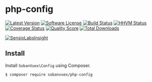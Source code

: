php-config
==========

[![Latest Version](https://img.shields.io/github/release/sobanvuex/php-config.svg?style=flat-square)](https://github.com/sobanvuex/php-config/releases)
[![Software License](https://img.shields.io/badge/license-MIT-brightgreen.svg?style=flat-square)](LICENSE.md)
[![Build Status](https://img.shields.io/travis/sobanvuex/php-config/master.svg?style=flat-square)](https://travis-ci.org/sobanvuex/php-config)
[![HHVM Status](https://img.shields.io/hhvm/sobanvuex/php-config.svg?style=flat-square)](http://hhvm.h4cc.de/package/sobanvuex/php-config)
[![Coverage Status](https://img.shields.io/scrutinizer/coverage/g/sobanvuex/php-config.svg?style=flat-square)](https://scrutinizer-ci.com/g/sobanvuex/php-config/code-structure)
[![Quality Score](https://img.shields.io/scrutinizer/g/sobanvuex/php-config.svg?style=flat-square)](https://scrutinizer-ci.com/g/sobanvuex/php-config)
[![Total Downloads](https://img.shields.io/packagist/dt/sobanvuex/php-config.svg?style=flat-square)](https://packagist.org/packages/sobanvuex/php-config)

[![SensioLabsInsight](https://insight.sensiolabs.com/projects/dd445059-f49e-49b9-a472-12959683c41d/big.png)](https://insight.sensiolabs.com/projects/dd445059-f49e-49b9-a472-12959683c41d)

Install
-------

Install `SobanVuex\Config` using Composer.

```
$ composer require sobanvuex/php-config
```
